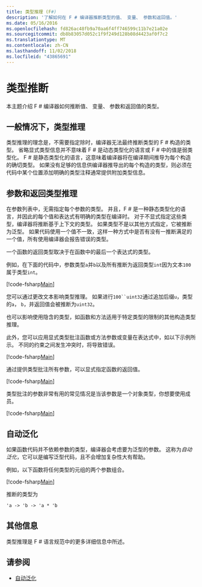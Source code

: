 ```yaml
---
title: 类型推理 (F#)
description: '了解如何在 F # 编译器推断类型的值、 变量、 参数和返回值。'
ms.date: 05/16/2016
ms.openlocfilehash: fd826ac48fb9a70aa6f4ff746599c11b7e21a02e
ms.sourcegitcommit: db8b83057d052c1f9f249d128b08d4423af0f7c2
ms.translationtype: MT
ms.contentlocale: zh-CN
ms.lasthandoff: 11/02/2018
ms.locfileid: "43865691"
---
```

# <a name="type-inference"></a>类型推断

本主题介绍 F # 编译器如何推断值、 变量、 参数和返回值的类型。

## <a name="type-inference-in-general"></a>一般情况下，类型推理

类型推理的理念是，不需要指定除时，编译器无法最终推断类型的 F # 构造的类型。 省略显式类型信息并不意味着 F # 是动态类型化的语言或 F # 中的值是弱类型化。 F # 是静态类型化的语言，这意味着编译器将在编译期间推导为每个构造的确切类型。 如果没有足够的信息供编译器推导出的每个构造的类型，则必须在代码中某个位置添加明确的类型注释通常提供附加类型信息。

## <a name="inference-of-parameter-and-return-types"></a>参数和返回类型推理

在参数列表中，无需指定每个参数的类型。 并且，F # 是一种静态类型化的语言，并因此的每个值和表达式有明确的类型在编译时。 对于不显式指定这些类型，编译器将推断基于上下文的类型。 如果类型不是以其他方式指定，它被推断为泛型。 如果代码使用一个值不一致，这样一种方式中是否有没有一推断满足的一个值，所有使用编译器会报告错误的类型。

一个函数的返回类型取决于在函数中的最后一个表达式的类型。

例如，在下面的代码中，参数类型`a`并`b`以及所有推断为返回类型`int`因为文本`100`属于类型`int`。

[!code-fsharp[Main](../../../samples/snippets/fsharp/lang-ref-3/snippet301.fs)]

您可以通过更改文本影响类型推理。 如果进行`100``uint32`通过追加后缀`u`，类型的`a`， `b`，并返回值会被推断为`uint32`。

也可以影响使用隐含的类型，如函数和方法适用于特定类型的限制的其他构造类型推理。

此外，您可以应用显式类型批注函数或方法参数或变量在表达式中，如以下示例所示。 不同的约束之间发生冲突时，将导致错误。

[!code-fsharp[Main](../../../samples/snippets/fsharp/lang-ref-3/snippet302.fs)]

通过提供类型批注所有参数，可以显式指定函数的返回值。

[!code-fsharp[Main](../../../samples/snippets/fsharp/lang-ref-3/snippet303.fs)]

类型批注的参数非常有用的常见情况是当该参数是一个对象类型，你想要使用成员。

[!code-fsharp[Main](../../../samples/snippets/fsharp/lang-ref-3/snippet304.fs)]

## <a name="automatic-generalization"></a>自动泛化

如果函数代码并不依赖参数的类型，编译器会考虑要为泛型的参数。 这称为*自动泛化*，它可以是编写泛型代码，且不会增加复杂性大有帮助。

例如，以下函数将任何类型的元组的两个参数组合。

[!code-fsharp[Main](../../../samples/snippets/fsharp/lang-ref-3/snippet305.fs)]

推断的类型为

```fsharp
'a -> 'b -> 'a * 'b
```

## <a name="additional-information"></a>其他信息

类型推理是 F # 语言规范中的更多详细信息中所述。

## <a name="see-also"></a>请参阅

- [自动泛化](generics/automatic-generalization.md)
